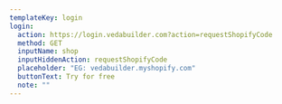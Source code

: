 ```yaml
---
templateKey: login
login:
  action: https://login.vedabuilder.com?action=requestShopifyCode
  method: GET
  inputName: shop
  inputHiddenAction: requestShopifyCode
  placeholder: "EG: vedabuilder.myshopify.com"
  buttonText: Try for free
  note: ""
---
```


